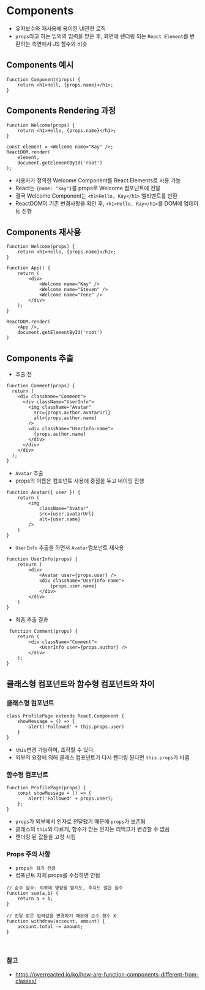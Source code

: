 # Components
- 유지보수와 재사용에 용이한 UI관련 로직
- `props`라고 하는 임의의 입력을 받은 후, 화면에 렌더링 되는 `React Element`를 반환하는 측면에서 JS 함수와 비슷

## Components 예시
```tsx
function Component(props) {
    return <h1>Hell, {props.name}</h1>;
}
```

## Components Rendering 과정
```tsx
function Welcome(props) {
    return <h1>Hello, {props.name}</h1>;
}

const element = <Welcome name="Kay" />;
ReactDOM.render(
    element,
    document.getElementById('root')
);
```
- 사용자가 정의힌 Welcome Component를 React Elements로 사용 가능
- React는 `{name: "kay"}`를 props로 Welcome 컴포넌트에 전달
- 결국 Welcome Component는 `<h1>Hello, Kay</h1>` 엘리멘트를 반환
- ReactDOM이 기존 변경사항을 확인 후, `<h1>Hello, Kay</h1>`를 DOM에 업데이트 진행

## Components 재사용
```tsx
function Welcome(props) {
    return <h1>Hello, {props.name}</h1>;
}

function App() {
    return (
        <div>
            <Welcome name="Kay" />
            <Welcome name="Steven" />
            <Welcome name="Tene" />
        </div>
    );
}

ReactDOM.render(
    <App />,
    document.getElementById('root')
)
```

## Components 추출
- 추출 전
```tsx
function Comment(props) {
  return (
    <div className="Comment">
      <div className="UserInfo">
        <img className="Avatar"
          src={props.author.avatarUrl}
          alt={props.author.name}
        />
        <div className="UserInfo-name">
          {props.author.name}
        </div>
      </div>
    </div>
  );
}
```
- `Avatar` 추출 
- props의 이름은 컴포넌트 사용에 중점을 두고 네이밍 진행
```tsx
function Avatar({ user }) {
    return (
        <img 
            className="Avatar"
            src={user.avatarUrl}
            alt={user.name}
        />
    )
}
```
- `UserInfo` 추출을 하면서 `Avatar`컴포넌트 재사용
```tsx
function UserInfo(props) {
    reteurn (
        <div>
            <Avatar user={props.user} />
            <div className="UserInfo-name">
                {props.user.name}
            </div>
        </div>
    )
} 
```
- 최종 추출 결과
```tsx
 function Comment(props) {
    return (
        <div className="Comment">
            <UserInfo user={props.author} />
        </div>
    );
}
```

## 클래스형 컴포넌트와 함수형 컴포넌트와  차이
### 클래스형 컴포넌트
```tsx
class ProfilePage extends React.Component {
    showMessage = () => {
        alert('Followed' + this.props.user)
    }
}
```
- `this`변경 가능하며, 조작할 수 있다.
- 외부의 요청에 의해 클래스 컴포넌트가 다시 렌더링 된다면 `this.props`가 바뀜

### 함수형 컴포넌트
```tsx
function ProfilePage(props) {
    const showMessage = () => {
        alert('Followed' + props.user);
    };
}
```
- `props`가 외부에서 인자로 전달됐기 때문에 `props`가 보존됨
- 클래스의 `this`와 다르게, 함수가 받는 인자는 리액크가 변경할 수 없음
- 랜더링 된 값들을 고정 시킴


### Props 주의 사항
- `props는 읽기 전용`
- 컴포넌트 자체 props를 수정하면 안됨
```tsx
// 순수 함수: 외부에 영향을 받지도, 주지도 않은 함수
function sum(a,b) {
    return a + b;
} 

// 전달 받은 입력값을 변경하기 때문에 순수 함수 X
function withdraw(account, amount) {
    account.total -= amount;
}
```

<br>

### 참고
- https://overreacted.io/ko/how-are-function-components-different-from-classes/
